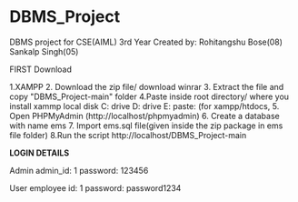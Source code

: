 # DBMS_Project
DBMS project for CSE(AIML) 3rd Year
Created by:
Rohitangshu Bose(08)
Sankalp Singh(05)

FIRST Download

1.XAMPP
2. Download the zip file/ download winrar
3. Extract the file and copy "DBMS_Project-main" folder
4.Paste inside root directory/ where you install xammp local disk C: drive D: drive E: paste: (for xampp/htdocs, 
5. Open PHPMyAdmin (http://localhost/phpmyadmin)
6. Create a database with name ems
7. Import ems.sql file(given inside the zip package in ems file folder)
8.Run the script http://localhost/DBMS_Project-main


**LOGIN DETAILS** 

Admin
admin_id: 1
password: 123456

User
employee id: 1
password: password1234
